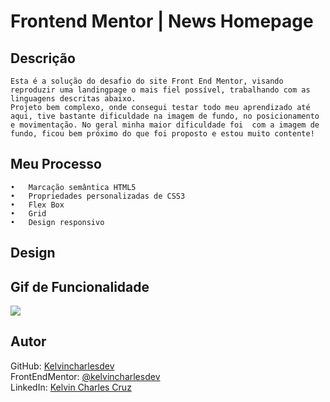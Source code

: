 # Frontend Mentor | News Homepage

## Descrição
    Esta é a solução do desafio do site Front End Mentor, visando reproduzir uma landingpage o mais fiel possível, trabalhando com as linguagens descritas abaixo.
    Projeto bem complexo, onde consegui testar todo meu aprendizado até aqui, tive bastante dificuldade na imagem de fundo, no posicionamento e movimentação. No geral minha maior dificuldade foi  com a imagem de fundo, ficou bem próximo do que foi proposto e estou muito contente!


## Meu Processo

    •	Marcação semântica HTML5
    •	Propriedades personalizadas de CSS3
    •	Flex Box
    •	Grid
    •	Design responsivo



## Design


## Gif de Funcionalidade

 <img src="src/design/fylo-gif.gif">

## Autor
 GitHub: <a href="https://github.com/kelvincharlesdev">Kelvincharlesdev</a>  
FrontEndMentor: <a href="https://www.frontendmentor.io/profile/kelvincharlesdev">@kelvincharlesdev</a>  
LinkedIn: <a href="https://www.linkedin.com/in/kelvin-charles/"> Kelvin Charles Cruz </a> 